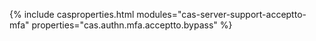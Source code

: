 {% include casproperties.html
modules="cas-server-support-acceptto-mfa"
properties="cas.authn.mfa.acceptto.bypass" %}
